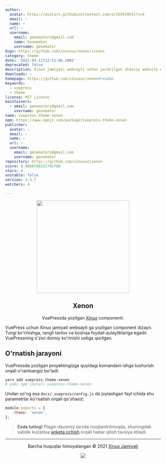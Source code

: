 ```yaml
---
author:
  avatar: https://avatars.githubusercontent.com/u/154539531?v=4
  email: ~
  name: ~
  url: ~
  username:
    email: genemators@gmail.com
    name: Genemator
    username: genemator
bugs: https://github.com/xinuxuz/xenon/issues
category: theme
date: '2021-03-11T12:51:06.100Z'
deprecated: false
description: Xinux jamiyati websayti uchun yaratilgan shaxsiy website dizayn moduli
downloads: ~
homepage: https://github.com/xinuxuz/xenon#readme
keywords:
  - vuepress
  - theme
license: MIT License
maintainers:
  - email: genemators@gmail.com
    username: genemator
name: vuepress-theme-xenon
npm: https://www.npmjs.com/package/vuepress-theme-xenon
publisher:
  avatar: ~
  email: ~
  name: ~
  url: ~
  username:
    email: genemators@gmail.com
    username: genemator
repository: https://github.com/xinuxuz/xenon
score: 0.4666788331745788
stars: 4
unstable: false
version: 2.4.7
watchers: 4

---
```


<p align="center"><a href="https://xinux.uz" target="_blank"><img height="300" width="300" src="https://raw.githubusercontent.com/xinuxuz/docs/main/src/.vuepress/public/xinux.png"/></a></p>
<h2 align="center">Xenon</h2>
<p align="center"> VuePressda yozilgan <a href="https://xinux.uz" target="_blank">Xinux</a> componenti.</p>

VuePress uchun Xinux jamiyati websayti ga yozilgan component dizayn. Tungi ko'rinishga, rangli tanlov va boshqa foydali qulayliklariga egadir. VuePressning o'zini doimiy ko'rinishi ustiga qurilgan.

## O'rnatish jarayoni

VuePressda yozilgan proyektingizga quyidagi komandani ishga tushurish orqali o'rantsangiz bo'ladi:

```bash
yarn add vuepress-theme-xenon
# yoki npm install vuepress-theme-xenon
```

Undan so'ng esa `docs/.vuepress/config.js` da joylashgan fayl ichida shu parametrlar ko'rsatish orqali qo'shasiz:

```js
module.exports = {
	theme: 'xenon',
};
```

> **Esda tuting!** Plagin davomiy tarzda rivojlantirilmoqda, shuningdek xatolik kuzatilsa [anketa ochish](https://github.com/xinuxuz/xenon/issues/new) orqali habar qilish tavsiya etiladi.

---

<p align="center">Barcha huquqlar himoyalangan &copy; 2021 <a href="https://xinux.uz" target="_blank">Xinux Jamiyati</a></p>

<p align="center"><a href="https://github.com/xinuxuz/xenon/blob/master/license"><img src="https://img.shields.io/static/v1.svg?style=flat-square&label=Litsenziya&message=MIT&logoColor=eceff4&logo=github&colorA=000000&colorB=ffffff"/></a></p>
